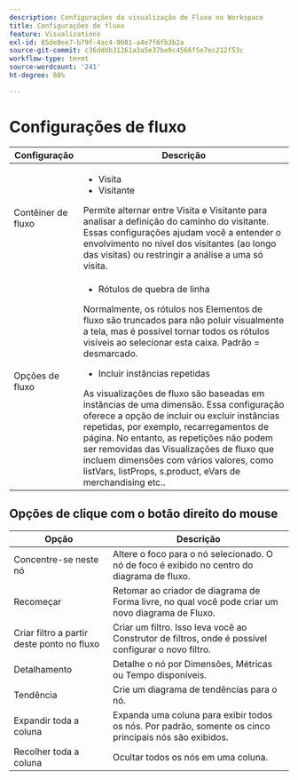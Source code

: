 ```yaml
---
description: Configurações da visualização de Fluxo no Workspace
title: Configurações de fluxo
feature: Visualizations
exl-id: 85de8ee7-b79f-4ac4-9601-a4e7f6fb3b2a
source-git-commit: c36dddb31261a3a5e37be9c4566f5e7ec212f53c
workflow-type: tm+mt
source-wordcount: '241'
ht-degree: 88%

---
```


# Configurações de fluxo

| Configuração | Descrição |
| --- | --- |
| Contêiner de fluxo | <ul><li>Visita</li><li>Visitante</li></ul> Permite alternar entre Visita e Visitante para analisar a definição do caminho do visitante. Essas configurações ajudam você a entender o envolvimento no nível dos visitantes (ao longo das visitas) ou restringir a análise a uma só visita. |
| Opções de fluxo | <ul><li>Rótulos de quebra de linha</li></ul> Normalmente, os rótulos nos Elementos de fluxo são truncados para não poluir visualmente a tela, mas é possível tornar todos os rótulos visíveis ao selecionar esta caixa.  Padrão = desmarcado.<ul><li>Incluir instâncias repetidas</li></ul> As visualizações de fluxo são baseadas em instâncias de uma dimensão. Essa configuração oferece a opção de incluir ou excluir instâncias repetidas, por exemplo, recarregamentos de página. No entanto, as repetições não podem ser removidas das Visualizações de fluxo que incluem dimensões com vários valores, como listVars, listProps, s.product, eVars de merchandising etc.. |

## Opções de clique com o botão direito do mouse

| Opção | Descrição |
| --- | --- |
| Concentre-se neste nó | Altere o foco para o nó selecionado. O nó de foco é exibido no centro do diagrama de fluxo. |
| Recomeçar | Retomar ao criador de diagrama de Forma livre, no qual você pode criar um novo diagrama de Fluxo. |
| Criar filtro a partir deste ponto no fluxo | Criar um filtro. Isso leva você ao Construtor de filtros, onde é possível configurar o novo filtro. |
| Detalhamento | Detalhe o nó por Dimensões, Métricas ou Tempo disponíveis. |
| Tendência | Crie um diagrama de tendências para o nó. |
| Expandir toda a coluna | Expanda uma coluna para exibir todos os nós. Por padrão, somente os cinco principais nós são exibidos. |
| Recolher toda a coluna | Ocultar todos os nós em uma coluna. |
